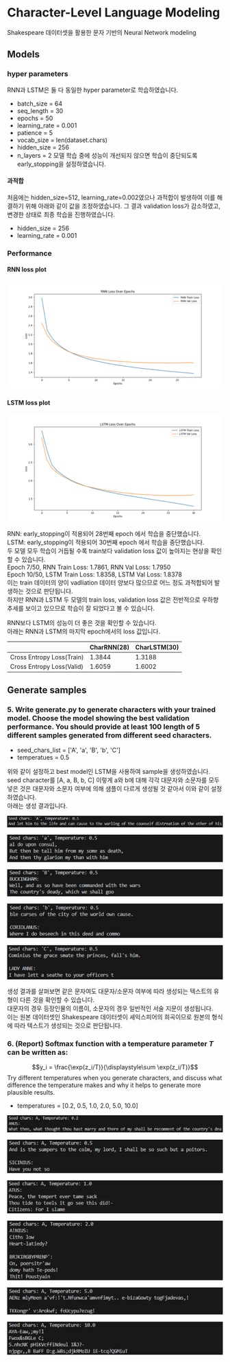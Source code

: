 # Character-Level Language Modeling
Shakespeare 데이터셋을 활용한 문자 기반의 Neural Network modeling
## Models
### hyper parameters
RNN과 LSTM은 둘 다 동일한 hyper parameter로 학습하였습니다.
- batch_size = 64
- seq_length = 30
- epochs = 50
- learning_rate = 0.001
- patience = 5
- vocab_size = len(dataset.chars)
- hidden_size = 256
- n_layers = 2
모델 학습 중에 성능이 개선되지 않으면 학습이 중단되도록 early_stopping을 설정하였습니다.

#### 과적합
처음에는 hidden_size=512, learning_rate=0.002였으나 과적합이 발생하여 이를 해결하기 위해 아래와 같이 값을 조정하였습니다. 그 결과 validation loss가 감소하였고, 변경한 상태로 최종 학습을 진행하였습니다.
- hidden_size = 256
- learning_rate = 0.001

### Performance
#### RNN loss plot
![RNN_loss_plot](./RNN_loss_plot.png)


#### LSTM loss plot
![LSTM_loss_plot](./LSTM_loss_plot.png)


RNN: early_stopping이 적용되어 28번째 epoch 에서 학습을 중단했습니다.  
LSTM: early_stopping이 적용되어 30번째 epoch 에서 학습을 중단했습니다.  
두 모델 모두 학습이 거듭될 수록 train보다 validation loss 값이 높아지는 현상을 확인할 수 있습니다.  
Epoch 7/50, RNN Train Loss: 1.7861, RNN Val Loss: 1.7950  
Epoch 10/50, LSTM Train Loss: 1.8358, LSTM Val Loss: 1.8378  
이는 train 데이터의 양이 vadliation 데이터 양보다 많으므로 어느 정도 과적합되어 발생하는 것으로 판단됩니다.  
하지만 RNN과 LSTM 두 모델의 train loss, validation loss 값은 전반적으로 우하향 추세를 보이고 있으므로 학습이 잘 되었다고 볼 수 있습니다.  
  
RNN보다 LSTM의 성능이 더 좋은 것을 확인할 수 있습니다.  
아래는 RNN과 LSTM의 마지막 epoch에서의 loss 값입니다.  

|               |CharRNN(28)|CharLSTM(30)|
|---------------|------|-----|
| Cross Entropy Loss(Train)|1.3844|1.3188|
| Cross Entropy Loss(Valid)|1.6059|1.6002|

### 

## Generate samples
### 5. Write generate.py to generate characters with your trained model. Choose the model showing the best validation performance. You should provide at least 100 length of 5 different samples generated from different seed characters.
- seed_chars_list = ['A', 'a', 'B', 'b', 'C']
- temperatues = 0.5

위와 같이 설정하고 best model인 LSTM을 사용하여 sample을 생성하였습니다.  
seed character를 [A, a, B, b, C] 이렇게 a와 b에 대해 각각 대문자와 소문자를 모두 넣은 것은 대문자와 소문자 여부에 의해 샘플이 다르게 생성될 것 같아서 이와 같이 설정하였습니다.  
아래는 생성 결과입니다.  

![seed A_t=0.5](./samples/S_seed_large_a_t_0,5.png)

![seed a_t=0.5](./samples/S_seed_small_a_t_0,5.png)

![seed B_t=0.5](./samples/S_seed_large_b_t_0,5.png)

![seed b_t=0.5](./samples/S_seed_small_b_t_0,5.png)

![seed C_t=0.5](./samples/S_seed_large_c_t_0,5.png)

생성 결과를 살펴보면 같은 문자여도 대문자/소문자 여부에 따라 생성되는 텍스트의 유형이 다른 것을 확인할 수 있습니다.  
대문자의 경우 등장인물의 이름이, 소문자의 경우 일반적인 서술 지문이 생성됩니다.  
이는 원본 데이터셋인 Shakespeare 데이터셋이 셰익스피어의 희곡이므로 원본의 형식에 따라 텍스트가 생성되는 것으로 판단됩니다.  
  

### 6. (Report) Softmax function with a temperature parameter *T* can be written as: 
$$y_i = \frac{\exp(z_i/T)}{\displaystyle\sum \exp(z_i/T)}$$
Try different temperatures when you generate characters, and discuss what difference the temperature makes and why it helps to generate more plausible results.
  
- temperatures = [0.2, 0.5, 1.0, 2.0, 5.0, 10.0]

![seed A_t=0.2](./samples/T_seed_large_a_t_0,2.png)

![seed A_t=0.5](./samples/T_seed_large_a_t_0,5.png)

![seed A_t=1.0](./samples/T_seed_large_a_t_1,0.png)

![seed A_t=2.0](./samples/T_seed_large_a_t_2,0.png)

![seed A_t=5.0](./samples/T_seed_large_a_t_5,0.png)

![seed A_t=10.0](./samples/T_seed_large_a_t_10,0.png)


